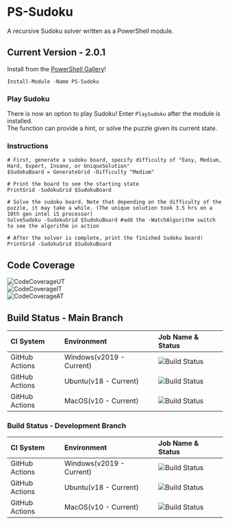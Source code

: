 # PS-Sudoku
A recursive Sudoku solver written as a PowerShell module.

## Current Version - 2.0.1
Install from the [PowerShell Gallery](https://www.powershellgallery.com/packages/PS-Sudoku)!
```pwsh
Install-Module -Name PS-Sudoku
```
### Play Sudoku
There is now an option to play Sudoku! Enter `PlaySudoku` after the module is installed.  
The function can provide a hint, or solve the puzzle given its current state.
### Instructions
```pwsh
# First, generate a sudoku board, specify difficulty of "Easy, Medium, Hard, Expert, Insane, or UniqueSolution"
$SudokuBoard = GenerateGrid -Difficulty "Medium"

# Print the board to see the starting state
PrintGrid -SudokuGrid $SudokuBoard

# Solve the sudoku board. Note that depending on the difficulty of the puzzle, it may take a while. (The unique solution took 3.5 hrs on a 10th gen intel i5 processor)
SolveSudoku -SudokuGrid $SudokuBoard #add the -WatchAlgorithm switch to see the algorithm in action

# After the solver is complete, print the finished Sudoku board!
PrintGrid -SudokuGrid $SudokuBoard
```
## Code Coverage
![CodeCoverageUT](https://badgen.net/badge/UnitTests/80.15\%/blue?)  
![CodeCoverageIT](https://badgen.net/badge/IntegrationTests/72.22\%/blue?)  
![CodeCoverageAT](https://badgen.net/badge/AcceptanceTests/69.82\%/blue?)

## Build Status - Main Branch
| CI System | Environment | Job Name & Status |
| :--- | :--- | :--- |
| GitHub Actions | Windows(v2019 - Current) | ![Build Status](https://github.com/DavisHenckel/PS-Sudoku/actions/workflows/WindowsProd.yml/badge.svg)  |
| GitHub Actions | Ubuntu(v18 - Current) | ![Build Status](https://github.com/DavisHenckel/PS-Sudoku/actions/workflows/LinuxProd.yml/badge.svg) |  
| GitHub Actions | MacOS(v10 - Current) | ![Build Status](https://github.com/DavisHenckel/PS-Sudoku/actions/workflows/MacOSProd.yml/badge.svg)

### Build Status - Development Branch
| CI System | Environment | Job Name & Status |
| :--- | :--- | :--- |
| GitHub Actions | Windows(v2019 - Current) | ![Build Status](https://github.com/DavisHenckel/PS-Sudoku/actions/workflows/WindowsDev.yml/badge.svg)  |
| GitHub Actions | Ubuntu(v18 - Current) | ![Build Status](https://github.com/DavisHenckel/PS-Sudoku/actions/workflows/LinuxDev.yml/badge.svg) |  
| GitHub Actions | MacOS(v10 - Current) | ![Build Status](https://github.com/DavisHenckel/PS-Sudoku/actions/workflows/MacOSDev.yml/badge.svg)
